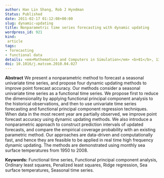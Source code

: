 ```yaml
---
author: Han Lin Shang, Rob J Hyndman
Status: Published
date: 2011-02-17 01:12:08+00:00
slug: dynamic-updating
title: Nonparametric time series forecasting with dynamic updating
wordpress_id: 921
kind:
 article
tags:
- forecasting
- functional data
details: <em>Mathematics and Computers in Simulation</em> <b>81</b>, 1310-1324
doi: 10.1016/j.matcom.2010.04.027
---
```




**Abstract**
We present a nonparametric method to forecast a seasonal univariate time series, and propose four dynamic updating methods to improve point forecast accuracy. Our methods consider a seasonal univariate time series as a functional time series. We propose first to reduce the dimensionality by applying functional principal component analysis to the historical observations, and then to use univariate time series forecasting and functional principal component regression techniques. When data in the most recent year are partially observed, we improve point forecast accuracy using dynamic updating methods. We also introduce a nonparametric approach to construct prediction intervals of updated forecasts, and compare the empirical coverage probability with an existing parametric method. Our approaches are data-driven and computationally fast, and hence they are feasible to be applied in real time high frequency dynamic updating. The methods are demonstrated using monthly sea surface temperatures from 1950 to 2008.

**Keywords:** Functional time series, Functional principal component analysis, Ordinary least squares, Penalized least squares, Ridge regression, Sea surface temperatures, Seasonal time series.
